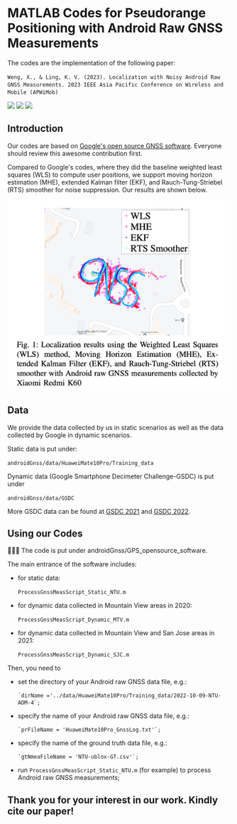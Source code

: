 # MATLAB Codes for Pseudorange Positioning with Android Raw GNSS Measurements
The codes are the implementation of the following paper:

`Weng, X., & Ling, K. V. (2023). Localization with Noisy Android Raw GNSS Measurements. 2023 IEEE Asia Pacific Conference on Wireless and Mobile (APWiMob)`

<!--- Badge for paper link---> <a href="https://arxiv.org/abs/2309.08936"><img src="https://img.shields.io/badge/IEEE%20APWiMob%202023-paper-informational"/></a>
<!--- Badge for slides link---><a href="https://github.com/AILocAR/androidGnss/blob/main/Presenter_%5BSession%204A%5D_%5BXu%20Weng%5D.pdf"><img src="https://img.shields.io/badge/IEEE%20APWiMob%202023-slides-informational"/></a>
<!--- Badge for award---><img src="https://img.shields.io/badge/IEEE%20APWiMob%202023-Best Paper Award-gold"/></a>

## Introduction
Our codes are based on [Google's open source GNSS software](https://github.com/google/gps-measurement-tools). Everyone should review this awesome contribution first.

Compared to Google's codes, where they did the baseline weighted least squares (WLS) to compute user positions, we support moving horizon estimation (MHE), extended Kalman filter (EKF), and Rauch-Tung-Striebel (RTS) smoother for noise suppression. Our results are shown below.

<img src="ToyEg.png">

## Data
We provide the data collected by us in static scenarios as well as the data collected by Google in dynamic scenarios.

Static data is put under:

`androidGnss/data/HuaweiMate10Pro/Training_data`

Dynamic data (Google Smartphone Decimeter Challenge-GSDC) is put under

`androidGnss/data/GSDC`

More GSDC data can be found at [GSDC 2021](https://www.kaggle.com/c/google-smartphone-decimeter-challenge) and [GSDC 2022](https://www.kaggle.com/c/smartphone-decimeter-2022/discussion/341111).

## Using our Codes
👩🏽‍💻 The code is put under androidGnss/GPS_opensource_software.

The main entrance of the software includes:
* for static data:

  `ProcessGnssMeasScript_Static_NTU.m`  
* for dynamic data collected in Mountain View areas in 2020:

  `ProcessGnssMeasScript_Dynamic_MTV.m`
* for dynamic data collected in Mountain View and San Jose areas in 2021:

  `ProcessGnssMeasScript_Dynamic_SJC.m`

Then, you need to
* set the directory of your Android raw GNSS data file, e.g.:
      
      `dirName ='../data/HuaweiMate10Pro/Training_data/2022-10-09-NTU-ADM-4`;
* specify the name of your Android raw GNSS data file, e.g.:

      `prFileName = 'HuaweiMate10Pro_GnssLog.txt'`;
* specify the name of the ground truth data file, e.g.:

      `gtNmeaFileName = 'NTU-ublox-GT.csv'`;
* run `ProcessGnssMeasScript_Static_NTU.m` (for example) to process Android raw GNSS measurements;

## Thank you for your interest in our work. Kindly cite our paper!
